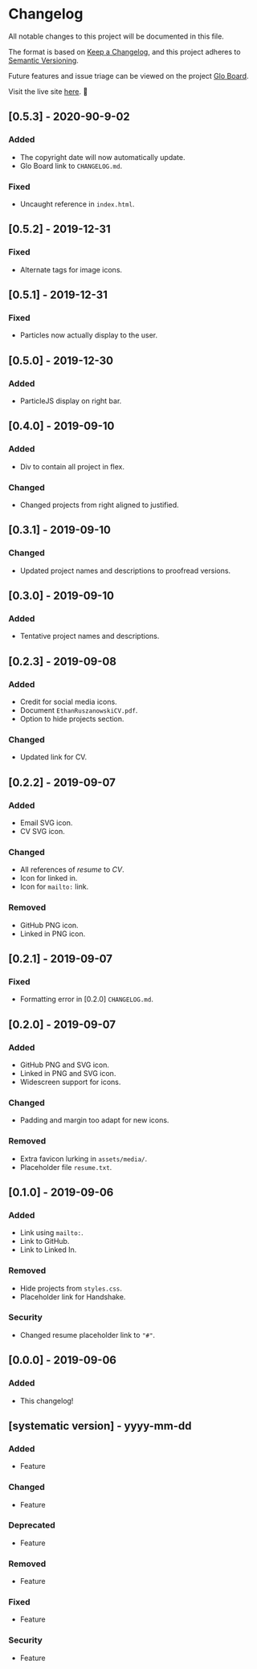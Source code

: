 # Changelog
All notable changes to this project will be documented in this file.

The format is based on [Keep a Changelog](https://keepachangelog.com/en/1.0.0/),
and this project adheres to [Semantic Versioning](https://semver.org/spec/v2.0.0.html).

Future features and issue triage can be viewed on the project [Glo Board](https://app.gitkraken.com/glo/board/XgPXWpEl1AAQfwHL).

Visit the live site [here](rusz.dev). :purple_heart:
## [0.5.3] - 2020-90-9-02
### Added
- The copyright date will now automatically update.
- Glo Board link to `CHANGELOG.md`.

### Fixed
- Uncaught reference in `index.html`.

## [0.5.2] - 2019-12-31
### Fixed
- Alternate tags for image icons.

## [0.5.1] - 2019-12-31
### Fixed
- Particles now actually display to the user.

## [0.5.0] - 2019-12-30
### Added
- ParticleJS display on right bar.

## [0.4.0] - 2019-09-10
### Added
- Div to contain all project in flex.

### Changed
- Changed projects from right aligned to justified.

## [0.3.1] - 2019-09-10
### Changed
- Updated project names and descriptions to proofread versions.

## [0.3.0] - 2019-09-10
### Added
- Tentative project names and descriptions.

## [0.2.3] - 2019-09-08
### Added
- Credit for social media icons.
- Document `EthanRuszanowskiCV.pdf`.
- Option to hide projects section.

### Changed
- Updated link for CV.

## [0.2.2] - 2019-09-07
### Added
- Email SVG icon.
- CV SVG icon.

### Changed
- All references of _resume_ to _CV_.
- Icon for linked in.
- Icon for `mailto:` link.

### Removed
- GitHub PNG icon.
- Linked in PNG icon.


## [0.2.1] - 2019-09-07
### Fixed
- Formatting error in [0.2.0] `CHANGELOG.md`.

## [0.2.0] - 2019-09-07
### Added
- GitHub PNG and SVG icon.
- Linked in PNG and SVG icon.
- Widescreen support for icons.

### Changed
- Padding and margin too adapt for new icons.

### Removed
- Extra favicon lurking in `assets/media/`.
- Placeholder file `resume.txt`.

## [0.1.0] - 2019-09-06
### Added
- Link using `mailto:`.
- Link to GitHub.
- Link to Linked In.

### Removed
- Hide projects from `styles.css`.
- Placeholder link for Handshake.

### Security
- Changed resume placeholder link to `"#"`.

## [0.0.0] - 2019-09-06
### Added
- This changelog!

## [systematic version] - yyyy-mm-dd
### Added
- Feature

### Changed
- Feature

### Deprecated
- Feature

### Removed
- Feature

### Fixed
- Feature

### Security
- Feature

